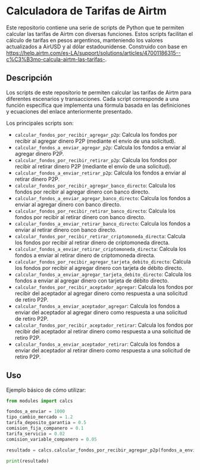 # Calculadora de Tarifas de Airtm

Este repositorio contiene una serie de scripts de Python que te permiten calcular las tarifas de Airtm con diversas funciones. Estos scripts facilitan el cálculo de tarifas en pesos argentinos, manteniendo los valores actualizados a AirUSD y al dólar estadounidense. Construido con base en <https://help.airtm.com/es-LA/support/solutions/articles/47001186315--c%C3%B3mo-calcula-airtm-las-tarifas->.

## Descripción

Los scripts de este repositorio te permiten calcular las tarifas de Airtm para diferentes escenarios y transacciones. Cada script corresponde a una función específica que implementa una fórmula basada en las definiciones y ecuaciones del enlace anteriormente presentado.

Los principales scripts son:

- `calcular_fondos_por_recibir_agregar_p2p`: Calcula los fondos por recibir al agregar dinero P2P (mediante el envío de una solicitud).
- `calcular_fondos_a_enviar_agregar_p2p`: Calcula los fondos a enviar al agregar dinero P2P.
- `calcular_fondos_por_recibir_retirar_p2p`: Calcula los fondos por recibir al retirar dinero P2P (mediante el envío de una solicitud).
- `calcular_fondos_a_enviar_retirar_p2p`: Calcula los fondos a enviar al retirar dinero P2P.
- `calcular_fondos_por_recibir_agregar_banco_directo`: Calcula los fondos por recibir al agregar dinero con banco directo.
- `calcular_fondos_a_enviar_agregar_banco_directo`: Calcula los fondos a enviar al agregar dinero con banco directo.
- `calcular_fondos_por_recibir_retirar_banco_directo`: Calcula los fondos por recibir al retirar dinero con banco directo.
- `calcular_fondos_a_enviar_retirar_banco_directo`: Calcula los fondos a enviar al retirar dinero con banco directo.
- `calcular_fondos_por_recibir_retirar_criptomoneda_directa`: Calcula los fondos por recibir al retirar dinero de criptomoneda directa.
- `calcular_fondos_a_enviar_retirar_criptomoneda_directa`: Calcula los fondos a enviar al retirar dinero de criptomoneda directa.
- `calcular_fondos_por_recibir_agregar_tarjeta_debito_directo`: Calcula los fondos por recibir al agregar dinero con tarjeta de débito directo.
- `calcular_fondos_a_enviar_agregar_tarjeta_debito_directo`: Calcula los fondos a enviar al agregar dinero con tarjeta de débito directo.
- `calcular_fondos_por_recibir_aceptador_agregar`: Calcula los fondos por recibir del aceptador al agregar dinero como respuesta a una solicitud de retiro P2P.
- `calcular_fondos_a_enviar_aceptador_agregar`: Calcula los fondos a enviar del aceptador al agregar dinero como respuesta a una solicitud de retiro P2P.
- `calcular_fondos_por_recibir_aceptador_retirar`: Calcula los fondos por recibir del aceptador al retirar dinero como respuesta a una solicitud de retiro P2P.
- `calcular_fondos_a_enviar_aceptador_retirar`: Calcula los fondos a enviar del aceptador al retirar dinero como respuesta a una solicitud de retiro P2P.

## Uso

Ejemplo básico de cómo utilizar:

```python
from modules import calcs

fondos_a_enviar = 1000
tipo_cambio_mercado = 1.2
tarifa_deposito_garantia = 0.5
comision_fija_companero = 0.1
tarifa_servicio = 0.02
comision_variable_companero = 0.05

resultado = calcs.calcular_fondos_por_recibir_agregar_p2p(fondos_a_enviar, tipo_cambio_mercado, tarifa_deposito_garantia, comision_fija_companero, tarifa_servicio, comision_variable_companero)

print(resultado)
```
